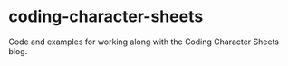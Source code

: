 # coding-character-sheets
Code and examples for working along with the Coding Character Sheets blog.
